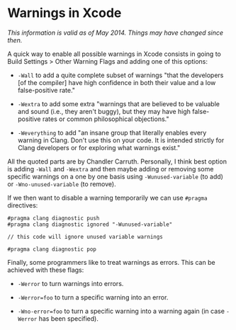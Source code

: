 # Warnings in Xcode

_This information is valid as of May 2014. Things may have changed since then._

A quick way to enable all possible warnings in Xcode consists in going to Build Settings > Other Warning Flags and adding one of this options:

* `-Wall` to add a quite complete subset of warnings "that the developers [of the compiler] have high confidence in both their value and a low false-positive rate."

* `-Wextra` to add some extra "warnings that are believed to be valuable and sound (i.e., they aren't buggy), but they may have high false-positive rates or common philosophical objections."

* `-Weverything` to add "an insane group that literally enables every warning in Clang. Don't use this on your code. It is intended strictly for Clang developers or for exploring what warnings exist."

All the quoted parts are by Chandler Carruth. Personally, I think best option is adding `-Wall` and `-Wextra` and then maybe adding or removing some specific warnings on a one by one basis using `-Wunused-variable` (to add) or `-Wno-unused-variable` (to remove).

If we then want to disable a warning temporarily we can use `#pragma` directives:

```objc
#pragma clang diagnostic push
#pragma clang diagnostic ignored "-Wunused-variable"

// this code will ignore unused variable warnings

#pragma clang diagnostic pop
```

Finally, some programmers like to treat warnings as errors. This can be achieved with these flags:

* `-Werror` to turn warnings into errors.

* `-Werror=foo` to turn a specific warning into an error. 

* `-Wno-error=foo` to turn a specific warning into a warning again (in case `-Werror` has been specified).
